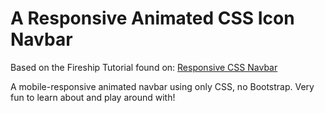 # A Responsive Animated CSS Icon Navbar

Based on the Fireship Tutorial found on: [Responsive CSS Navbar](https://youtu.be/biOMz4puGt8)

A mobile-responsive animated navbar using only CSS, no Bootstrap. Very fun to learn about and play around with!